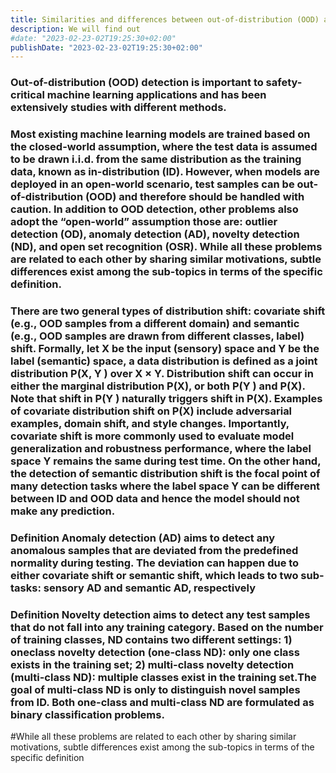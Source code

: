 ```yaml
---
title: Similarities and differences between out-of-distribution (OOD) and other neighboring problems
description: We will find out
#date: "2023-02-23-02T19:25:30+02:00"
publishDate: "2023-02-23-02T19:25:30+02:00"
---
```


### Out-of-distribution (OOD) detection is important to safety-critical machine learning applications and has been extensively studies with different methods.
### Most existing machine learning models are trained based on the closed-world assumption, where the test data is assumed to be drawn i.i.d. from the same distribution as the training data, known as in-distribution (ID). However, when models are deployed in an open-world scenario, test samples can be out-of-distribution (OOD) and therefore should be handled with caution. In addition to OOD detection, other problems also adopt the “open-world” assumption those are: outlier detection (OD), anomaly detection (AD), novelty detection (ND), and open set recognition (OSR). While all these problems are related to each other by sharing similar motivations, subtle differences exist among the sub-topics in terms of the specific definition.


### There are two general types of distribution shift: covariate shift (e.g., OOD samples from a different domain) and semantic (e.g., OOD samples are drawn from different classes, label) shift. Formally, let X be the input (sensory) space and Y be the label (semantic) space, a data distribution is defined as a joint distribution P(X, Y ) over X × Y. Distribution shift can occur in either the marginal distribution P(X), or both P(Y ) and P(X). Note that shift in P(Y ) naturally triggers shift in P(X). Examples of covariate distribution shift on P(X) include adversarial examples, domain shift, and style changes. Importantly, covariate shift is more commonly used to evaluate model generalization and robustness performance, where the label space Y remains the same during test time. On the other hand, the detection of semantic distribution shift is the focal point of many detection tasks where the label space Y can be different between ID and OOD data and hence the model should not make any prediction.
### Definition Anomaly detection (AD) aims to detect any anomalous samples that are deviated from the predefined normality during testing. The deviation can happen due to either covariate shift or semantic shift, which leads to two sub-tasks: sensory AD and semantic AD, respectively


### Definition Novelty detection aims to detect any test samples that do not fall into any training category. Based on the number of training classes, ND contains two different settings: 1) oneclass novelty detection (one-class ND): only one class exists in the training set; 2) multi-class novelty detection (multi-class ND): multiple classes exist in the training set.The goal of multi-class ND is only to distinguish novel samples from ID. Both one-class and multi-class ND are formulated as binary classification problems.
#While all these problems are related to each other by sharing similar motivations, subtle differences exist among the sub-topics in terms of the specific definition